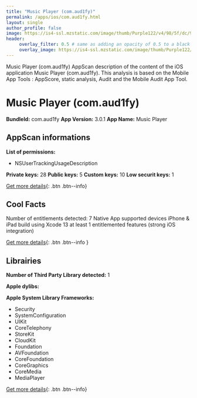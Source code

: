 ```yaml
---
title: "Music Player (com.aud1fy)"
permalink: /apps/ios/com.aud1fy.html
layout: single
author_profile: false
image: https://is4-ssl.mzstatic.com/image/thumb/Purple122/v4/98/5f/dc/985fdc01-f115-36b0-c42a-536bacea2bdf/AppIcon-1x_U007emarketing-0-7-0-P3-85-220.png/512x512bb.jpg
header: 
     overlay_filter: 0.5 # same as adding an opacity of 0.5 to a black background
     overlay_image: https://is4-ssl.mzstatic.com/image/thumb/Purple122/v4/98/5f/dc/985fdc01-f115-36b0-c42a-536bacea2bdf/AppIcon-1x_U007emarketing-0-7-0-P3-85-220.png/512x512bb.jpg
---
```

Music Player (com.aud1fy) AppScan description of the content of the iOS application Music Player (com.aud1fy). This analysis is based on the Mobile App Tools : AppScore, static analysis, Audit and the Mobile Audit App Tool.

# Music Player (com.aud1fy)

**BundleId:** com.aud1fy
**App Version:** 3.0.1
**App Name:** Music Player


## AppScan informations 

**List of permissions:** 
- NSUserTrackingUsageDescription
  
  
**Private keys:** 28
**Public keys:** 5
**Custom keys:** 10
**Low securit keys:** 1
  
[Get more details](/pricing.html){: .btn .btn--info}

## Cool Facts

Number of entitlements detected: 7
Native App
supported devices iPhone & iPad
build using Xcode 13
at least 1 entitlemented features (strong iOS integration)
  
[Get more details](/pricing.html){: .btn .btn--info }

## Librairies 
**Number of Third Party Library detected:** 1


**Apple dylibs:**


**Apple System Library Frameworks:**
- Security
- SystemConfiguration
- UIKit
- CoreTelephony
- StoreKit
- CloudKit
- Foundation
- AVFoundation
- CoreFoundation
- CoreGraphics
- CoreMedia
- MediaPlayer


  
[Get more details](/pricing.html){: .btn .btn--info}

